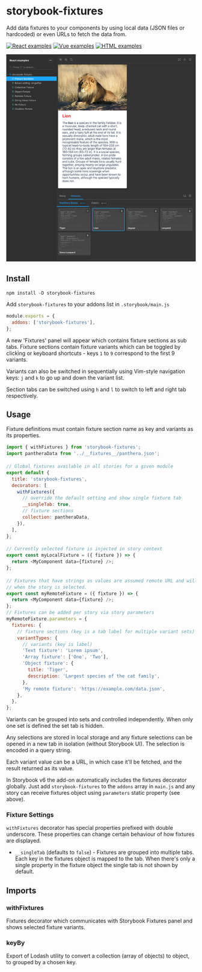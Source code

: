 # storybook-fixtures

Add data fixtures to your components by using local data (JSON files or hardcoded) or even URLs to fetch the data from.

[![React examples](https://img.shields.io/badge/react-blueviolet?style=for-the-badge&logo=storybook&label=examples)](https://tyom.github.io/storybook-addons/react/?path=/story/storybook-fixtures)
[![Vue examples](https://img.shields.io/badge/vue-brightgreen?style=for-the-badge&logo=storybook&label=examples)](https://tyom.github.io/storybook-addons/vue/?path=/story/storybook-fixtures)
[![HTML examples](https://img.shields.io/badge/html-blue?style=for-the-badge&logo=storybook&label=examples)](https://tyom.github.io/storybook-addons/html/?path=/story/storybook-fixtures)

![storybook-fixtures screenshot](https://raw.githubusercontent.com/tyom/storybook-addons/master/docs/storybook-fixtures.png)

## Install

```
npm install -D storybook-fixtures
```

Add `storybook-fixtures` to your addons list in `.storybook/main.js`

```js
module.exports = {
  addons: ['storybook-fixtures'],
};
```

A new 'Fixtures' panel will appear which contains fixture sections as sub tabs.
Fixture sections contain fixture variants which can be toggled by clicking or
keyboard shortcuts - keys `1` to `9` correspond to the first 9 variants.

Variants can also be switched in sequentially using Vim-style navigation keys:
`j` and `k` to go up and down the variant list.

Section tabs can be switched using `h` and `l` to switch to left and right
tab respectively.

## Usage

Fixture definitions must contain fixture section name as key and variants as
its properties.

```js
import { withFixtures } from 'storybook-fixtures';
import pantheraData from '../__fixtures__/panthera.json';

// Global fixtures available in all stories for a given module
export default {
  title: 'storybook-fixtures',
  decorators: [
    withFixtures({
      // override the default setting and show single fixture tab
      __singleTab: true,
      // fixture sections
      collection: pantheraData,
    }),
  ],
};

// Currently selected fixture is injected in story context
export const myLocalFixture = ({ fixture }) => {
  return <MyComponent data={fixture} />;
};

// Fixtures that have strings as values are assumed remote URL and will be fetched
// when the story is selected.
export const myRemoteFixture = ({ fixture }) => {
  return <MyComponent data={fixture} />;
};
// Fixtures can be added per story via story parameters
myRemoteFixture.parameters = {
  fixtures: {
    // fixture sections (key is a tab label for multiple variant sets)
    variantTypes: {
      // variants (key is label)
      'Text fixture': 'Lorem ipsum',
      'Array fixture': ['One', 'Two'],
      'Object fixture': {
        title: 'Tiger',
        description: 'Largest species of the cat family',
      },
      'My remote fixture': 'https://example.com/data.json',
    },
  },
};
```

Variants can be grouped into sets and controlled independently. When only one
set is defined the set tab is hidden.

Any selections are stored in local storage and any fixture selections can be
opened in a new tab in isolation (without Storybook UI). The selection is encoded
in a query string. 

Each variant value can be a URL, in which case it'll be fetched, and
the result returned as its value.

In Storybook v6 the add-on automatically includes the fixtures decorator globally.
Just add `storybook-fixtures` to the `addons` array in `main.js` and any story
can receive fixtures object using `parameters` static property (see above). 

### Fixture Settings

`withFixtures` decorator has special properties prefixed with double underscore.
These properties can change certain behaviour of how fixtures are displayed.

- `__singleTab` (defaults to `false`) - Fixtures are grouped into multiple tabs. Each key
  in the fixtures object is mapped to the tab. When there's only a single property in the
  fixture object the single tab is not shown by default.

## Imports

### withFixtures

Fixtures decorator which communicates with Storybook Fixtures panel and shows selected fixture variants.

### keyBy

Export of Lodash utility to convert a collection (array of objects) to object, to grouped by a chosen key.
